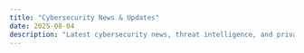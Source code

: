 ```yaml
---
title: "Cybersecurity News & Updates"
date: 2025-08-04
description: "Latest cybersecurity news, threat intelligence, and privacy updates"
---
```

